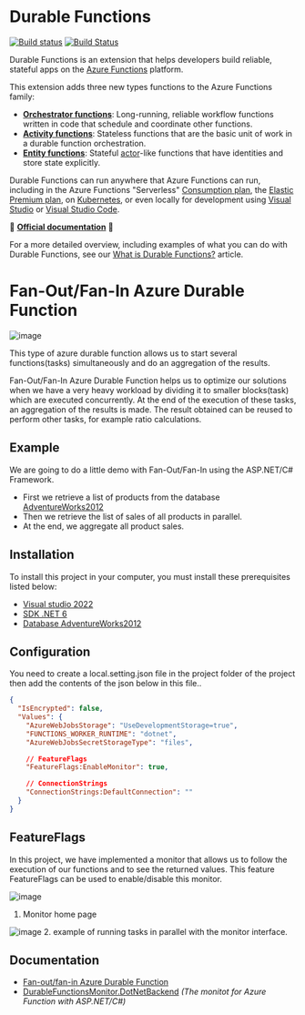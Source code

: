 # Durable Functions

[![Build status](https://ci.appveyor.com/api/projects/status/rsoa2rrjxmd9h8i1?svg=true)](https://ci.appveyor.com/project/appsvc/azure-functions-durable-extension)
[![Build Status](https://durabletaskframework.visualstudio.com/Durable%20Task%20Framework%20CI/_apis/build/status/Azure.azure-functions-durable-extension?branchName=dev)](https://durabletaskframework.visualstudio.com/Durable%20Task%20Framework%20CI/_build/latest?definitionId=15&branchName=dev)

Durable Functions is an extension that helps developers build reliable, stateful apps on the [Azure Functions](https://functions.azure.com) platform.

This extension adds three new types functions to the Azure Functions family:

* **[Orchestrator functions](https://docs.microsoft.com/azure/azure-functions/durable/durable-functions-orchestrations)**: Long-running, reliable workflow functions written in code that schedule and coordinate other functions.
* **[Activity functions](https://docs.microsoft.com/azure/azure-functions/durable/durable-functions-types-features-overview#activity-functions)**: Stateless functions that are the basic unit of work in a durable function orchestration.
* **[Entity functions](https://docs.microsoft.com/azure/azure-functions/durable/durable-functions-entities)**: Stateful [actor](https://en.wikipedia.org/wiki/Actor_model)-like functions that have identities and store state explicitly.

Durable Functions can run anywhere that Azure Functions can run, including in the Azure Functions "Serverless" [Consumption plan](https://docs.microsoft.com/azure/azure-functions/functions-scale#consumption-plan), the [Elastic Premium plan](https://docs.microsoft.com/azure/azure-functions/functions-scale#premium-plan), on [Kubernetes](https://docs.microsoft.com/azure/azure-functions/functions-kubernetes-keda), or even locally for development using [Visual Studio](https://docs.microsoft.com/azure/azure-functions/durable/durable-functions-create-first-csharp) or [Visual Studio Code](https://docs.microsoft.com/azure/azure-functions/functions-develop-vs-code).

📑 **[Official documentation](https://docs.microsoft.com/azure/azure-functions/durable/)** 📑

For a more detailed overview, including examples of what you can do with Durable Functions, see our [What is Durable Functions?](https://docs.microsoft.com/azure/azure-functions/durable/durable-functions-overview) article.

# Fan-Out/Fan-In Azure Durable Function

![image](https://user-images.githubusercontent.com/93994559/194022821-104c866a-b9a4-4684-aef5-9c1996c62555.png)

This type of azure durable function allows us to start several functions(tasks) simultaneously and do an aggregation of the results.

Fan-Out/Fan-In Azure Durable Function helps us to optimize our solutions when we have a very heavy workload by dividing it to smaller blocks(task) which are executed concurrently. At the end of the execution of these tasks, an aggregation of the results is made.
The result obtained can be reused to perform other tasks, for example ratio calculations.


## Example

We are going to do a little demo with Fan-Out/Fan-In using the ASP.NET/C# Framework.

* First we retrieve a list of products from the database [AdventureWorks2012](https://github.com/Microsoft/sql-server-samples/releases/download/adventureworks/AdventureWorks2012.bak)
* Then we retrieve the list of sales of all products in parallel.
* At the end, we aggregate all product sales.


## Installation

To install this project in your computer, you must install these prerequisites listed below:

* [Visual studio 2022](https://visualstudio.microsoft.com/fr/thank-you-downloading-visual-studio/?sku=Community&channel=Release&version=VS2022&source=VSLandingPage&cid=2030&passive=false)
* [SDK .NET 6](https://dotnet.microsoft.com/en-us/download/dotnet/6.0)
* [Database AdventureWorks2012](https://github.com/Microsoft/sql-server-samples/releases/download/adventureworks/AdventureWorks2012.bak)


## Configuration

You need to create a local.setting.json file in the project folder of the project then add the contents of the json below in this file..
```json
{
  "IsEncrypted": false,
  "Values": {
    "AzureWebJobsStorage": "UseDevelopmentStorage=true",
    "FUNCTIONS_WORKER_RUNTIME": "dotnet",
    "AzureWebJobsSecretStorageType": "files",

    // FeatureFlags
    "FeatureFlags:EnableMonitor": true,

    // ConnectionStrings
    "ConnectionStrings:DefaultConnection": ""
  }
}
```

## FeatureFlags

In this project, we have implemented a monitor that allows us to follow the execution of our functions and to see the returned values. This feature FeatureFlags can be used to enable/disable this monitor.

![image](https://user-images.githubusercontent.com/93994559/194033882-b5bf2556-a80d-4aff-ae98-c3363c04b8e1.png)
1. Monitor home page

![image](https://user-images.githubusercontent.com/93994559/194034038-1b93681c-e1ea-4e04-95a8-33c240a9902e.png)
2. example of running tasks in parallel with the monitor interface.

## Documentation

* [Fan-out/fan-in Azure Durable Function](https://learn.microsoft.com/en-us/azure/azure-functions/durable/durable-functions-cloud-backup?tabs=csharp)
* [DurableFunctionsMonitor.DotNetBackend](https://github.com/scale-tone/DurableFunctionsMonitor/blob/master/durablefunctionsmonitor.dotnetbackend/README.md) _(The monitot for Azure Function with ASP.NET/C#)_

